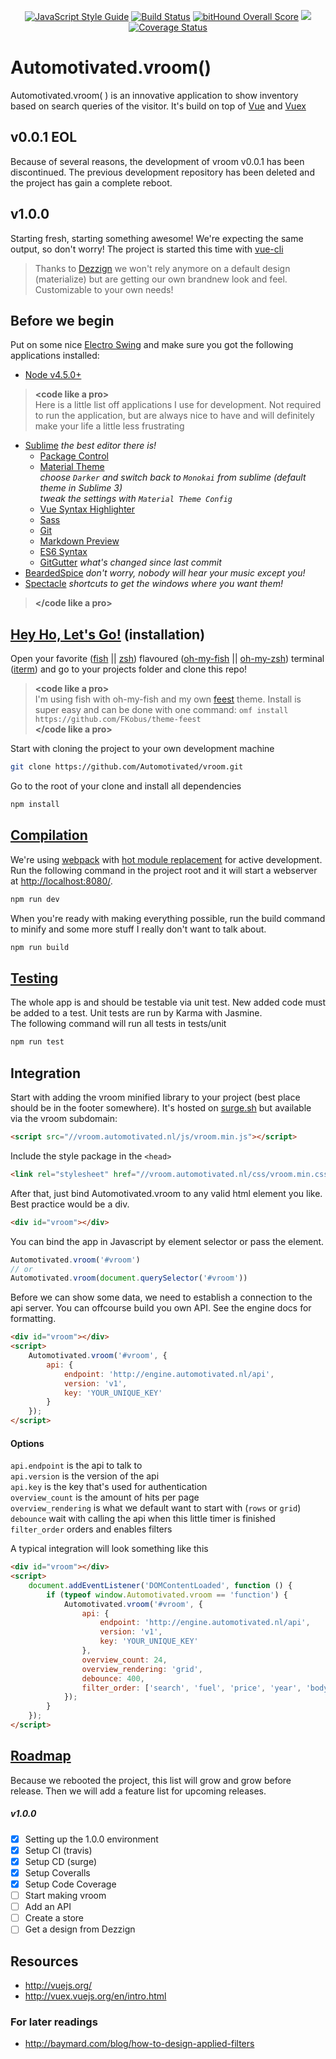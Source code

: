 <p align="center">
	<a href="http://standardjs.com/"><img src="https://img.shields.io/badge/code%20style-standard-brightgreen.svg" alt="JavaScript Style Guide" /></a>
	<a href="https://travis-ci.org/Automotivated/vroom"><img src="https://travis-ci.org/Automotivated/vroom.svg?branch=master" alt="Build Status" /></a>
	<a href="https://www.bithound.io/github/Automotivated/vroom"><img src="https://www.bithound.io/github/Automotivated/vroom/badges/score.svg" alt="bitHound Overall Score"></a>
	<a href="https://codeclimate.com/github/Automotivated/vroom"><img src="https://codeclimate.com/github/Automotivated/vroom/badges/gpa.svg" /></a>
	<a href='https://coveralls.io/github/Automotivated/vroom?branch=master'><img src='https://coveralls.io/repos/github/Automotivated/vroom/badge.svg?branch=master' alt='Coverage Status' /></a>
</p>

# Automotivated.vroom()
Automotivated.vroom( ) is an innovative application to show inventory based on search queries of the visitor. It's build on top of [Vue](http://vuejs.org/) and [Vuex](http://vuex.vuejs.org/en/index.html)

## v0.0.1 EOL
Because of several reasons, the development of vroom v0.0.1 has been discontinued. The previous development repository has been deleted and the project has gain a complete reboot.

## v1.0.0
Starting fresh, starting something awesome! We're expecting the same output, so don't worry! The project is started this time with [vue-cli](https://github.com/vuejs/vue-cli)
> Thanks to [Dezzign](http://www.dezzign.nl/) we won't rely anymore on a default design (materialize) but are getting our own brandnew look and feel. Customizable to your own needs!


## Before we begin
Put on some nice [Electro Swing](https://www.youtube.com/watch?v=aUn2HvekSZY) and make sure you got the following applications installed:

- [Node v4.5.0+](https://nodejs.org/en/)

> **&lt;code like a pro&gt;**<br>
 Here is a little list off applications I use for development. Not required to run the application, but are always nice to have and will definitely make your life a little less frustrating
 - [Sublime](https://www.sublimetext.com) *the best editor there is!*
	- [Package Control](https://packagecontrol.io/)
	- [Material Theme](https://packagecontrol.io/packages/Material%20Theme)<br />
	*choose `Darker` and switch back to `Monokai` from sublime (default theme in Sublime 3)<br />
	tweak the settings with `Material Theme Config`*
	- [Vue Syntax Highlighter](https://github.com/vuejs/vue-syntax-highlight)
	- [Sass](https://packagecontrol.io/packages/Sass)
	- [Git](https://packagecontrol.io/packages/Git)
	- [Markdown Preview](https://packagecontrol.io/packages/Markdown%20Preview)
	- [ES6 Syntax](https://packagecontrol.io/packages/JavaScriptNext%20-%20ES6%20Syntax)
	- [GitGutter](https://packagecontrol.io/packages/GitGutter) *what's changed since last commit*
 - [BeardedSpice](https://beardedspice.github.io/) *don't worry, nobody will hear your music except you!*
 - [Spectacle](https://www.spectacleapp.com/) *shortcuts to get the windows where you want them!*

> **&lt;/code like a pro&gt;**<br>

## [Hey Ho, Let's Go!](https://www.youtube.com/watch?v=ZDXdBx6UaLI) (installation)
Open your favorite ([fish](https://fishshell.com/) || [zsh](http://www.zsh.org/)) flavoured ([oh-my-fish](https://github.com/oh-my-fish/oh-my-fish) || [oh-my-zsh](https://github.com/robbyrussell/oh-my-zsh)) terminal ([iterm](https://www.iterm2.com/)) and go to your projects folder and clone this repo!

> **&lt;code like a pro&gt;**<br>
 I'm using fish with oh-my-fish and my own [feest](https://github.com/FKobus/theme-feest) theme. Install is super easy and can be done with one command: `omf install https://github.com/FKobus/theme-feest`<br>
 **&lt;/code like a pro&gt;**<br>

Start with cloning the project to your own development machine

```sh
git clone https://github.com/Automotivated/vroom.git
```
Go to the root of your clone and install all dependencies
```sh
npm install
```

## [Compilation](https://www.youtube.com/watch?v=KWJEM5Vcxmk)
We're using [webpack](https://webpack.github.io/) with [hot module replacement](https://webpack.github.io/docs/hot-module-replacement.html) for active development. Run the following command in the project root and it will start a webserver at [http://localhost:8080/](http://localhost:8080/).
```sh
npm run dev
```
When you're ready with making everything possible, run the build command to minify and some more stuff I really don't want to talk about.
```sh
npm run build
```

## [Testing](https://www.youtube.com/watch?v=b8Lol5ce-e0)
The whole app is and should be testable via unit test. New added code must be added to a test. Unit tests are run by Karma with Jasmine.<br>
The following command will run all tests in tests/unit
```sh
npm run test
```

## Integration
Start with adding the vroom minified library to your project (best place should be in the footer somewhere). It's hosted on [surge.sh](http://surge.sh) but available via the vroom subdomain:
```html
<script src="//vroom.automotivated.nl/js/vroom.min.js"></script>
```
Include the style package in the `<head>`
```html
<link rel="stylesheet" href="//vroom.automotivated.nl/css/vroom.min.css">
```
After that, just bind Automotivated.vroom to any valid html element you like. Best practice would be a div.
```html
<div id="vroom"></div>
```

You can bind the app in Javascript by element selector or pass the element.
```js
Automotivated.vroom('#vroom')
// or
Automotivated.vroom(document.querySelector('#vroom'))
```

Before we can show some data, we need to establish a connection to the api server. You can offcourse build you own API. See the engine docs for formatting.
```html
<div id="vroom"></div>
<script>
	Automotivated.vroom('#vroom', {
		api: {
			endpoint: 'http://engine.automotivated.nl/api',
			version: 'v1',
			key: 'YOUR_UNIQUE_KEY'
		}
	});
</script>
```

#### Options
`api.endpoint` is the api to talk to<br>
`api.version` is the version of the api<br>
`api.key` is the key that's used for authentication<br>
`overview_count` is the amount of hits per page<br>
`overview_rendering` is what we default want to start with (`rows` or `grid`)<br>
`debounce` wait with calling the api when this little timer is finished<br>
`filter_order` orders and enables filters<br>

A typical integration will look something like this
```html
<div id="vroom"></div>
<script>
	document.addEventListener('DOMContentLoaded', function () {
		if (typeof window.Automotivated.vroom == 'function') {
			Automotivated.vroom('#vroom', {
				api: {
					endpoint: 'http://engine.automotivated.nl/api',
					version: 'v1',
					key: 'YOUR_UNIQUE_KEY'
				},
				overview_count: 24,
				overview_rendering: 'grid',
				debounce: 400,
				filter_order: ['search', 'fuel', 'price', 'year', 'body', ...]
			});
		}
	});
</script>
```

## [Roadmap](https://www.youtube.com/watch?v=gEPmA3USJdI)
Because we rebooted the project, this list will grow and grow before release. Then we will add a feature list for upcoming releases.
##### v1.0.0
- [x] Setting up the 1.0.0 environment
- [x] Setup CI (travis)
- [x] Setup CD (surge)
- [x] Setup Coveralls
- [x] Setup Code Coverage
- [ ] Start making vroom
- [ ] Add an API
- [ ] Create a store
- [ ] Get a design from Dezzign

## Resources
- http://vuejs.org/
- http://vuex.vuejs.org/en/intro.html

### For later readings
- http://baymard.com/blog/how-to-design-applied-filters
